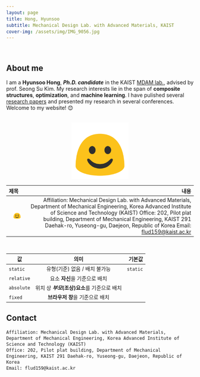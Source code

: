 ```yaml
---
layout: page
title: Hong, Hyunsoo
subtitle: Mechanical Design Lab. with Advanced Materials, KAIST
cover-img: /assets/img/IMG_9056.jpg
---
```


<br/>

## About me

I am a **Hyunsoo Hong**, **_Ph.D. candidate_** in the KAIST [MDAM lab.](https://mdam.kaist.ac.kr), advised by prof. Seong Su Kim. My research interests lie in the span of **composite structures**, **optimization**, and **machine learning**. I have pulished several [research papers](https://scholar.google.com/citations?user=sqkmqoQAAAAJ&hl=en&authuser=1) and presented my research in several conferences. Welcome to my website! &#x1f60a;

<br/>


<center><img src="/assets/img/test.png" width="30%" height="30%"></center>

|제목|내용|
|:---|---:|
|<center><img src="/assets/img/test.png" width="50%" height="50%"></center>|Affiliation: Mechanical Design Lab. with Advanced Materials, Department of Mechanical Engineering, Korea Advanced Institute of Science and Technology (KAIST) Office: 202, Pilot plat building, Department of Mechanical Engineering, KAIST 291 Daehak-ro, Yuseong-gu, Daejeon, Republic of Korea Email: flud159@kaist.ac.kr|

<br/>

값 | 의미 | 기본값
---|:---:|---:
`static` | 유형(기준) 없음 / 배치 불가능 | `static`
`relative` | 요소 **자신**을 기준으로 배치 |
`absolute` | 위치 상 **_부모_(조상)요소**를 기준으로 배치 |
`fixed` | **브라우저 창**을 기준으로 배치 |


## Contact

```
Affiliation: Mechanical Design Lab. with Advanced Materials, Department of Mechanical Engineering, Korea Advanced Institute of Science and Technology (KAIST)
Office: 202, Pilot plat building, Department of Mechanical Engineering, KAIST 291 Daehak-ro, Yuseong-gu, Daejeon, Republic of Korea
Email: flud159@kaist.ac.kr
```
